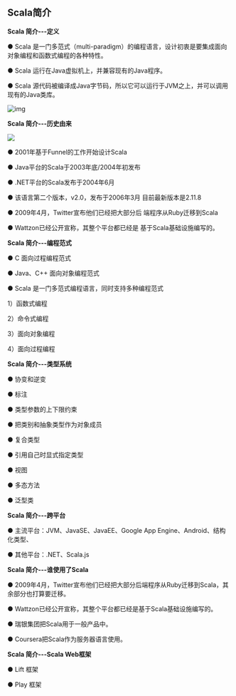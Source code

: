 ## Scala简介

**Scala 简介---定义**

● Scala 是一门多范式（multi-paradigm）的编程语言，设计初衷是要集成面向对象编程和函数式编程的各种特性。

● Scala 运行在Java虚拟机上，并兼容现有的Java程序。

● Scala 源代码被编译成Java字节码，所以它可以运行于JVM之上，并可以调用现有的Java类库。

![img](http://ke.dajiangtai.com/content/2501/1.png)

**Scala 简介---历史由来**



<div align="left"><img src="http://ke.dajiangtai.com/content/2501/2.png"/></div>

● 2001年基于Funnel的工作开始设计Scala

● Java平台的Scala于2003年底/2004年初发布

● .NET平台的Scala发布于2004年6月

● 该语言第二个版本，v2.0，发布于2006年3月 目前最新版本是2.11.8

● 2009年4月，Twitter宣布他们已经把大部分后 端程序从Ruby迁移到Scala

● Wattzon已经公开宣称，其整个平台都已经是 基于Scala基础设施编写的。

**Scala 简介---编程范式**

● C 面向过程编程范式

● Java、C++ 面向对象编程范式

● Scala 是一门多范式编程语言，同时支持多种编程范式

1）函数式编程

2）命令式编程

3）面向对象编程

4）面向过程编程

**Scala 简介---类型系统**

● 协变和逆变

● 标注

● 类型参数的上下限约束

● 把类别和抽象类型作为对象成员

● 复合类型

● 引用自己时显式指定类型

● 视图

● 多态方法

● 泛型类

**Scala 简介---跨平台**

● 主流平台：JVM、JavaSE、JavaEE、Google App Engine、Android、结构化类型、

● 其他平台：.NET、Scala.js

**Scala 简介---谁使用了Scala**

● 2009年4月，Twitter宣布他们已经把大部分后端程序从Ruby迁移到Scala，其余部分也打算要迁移。

● Wattzon已经公开宣称，其整个平台都已经是基于Scala基础设施编写的。

● 瑞银集团把Scala用于一般产品中。

● Coursera把Scala作为服务器语言使用。

**Scala 简介---Scala Web框架**

● Lift 框架

● Play 框架